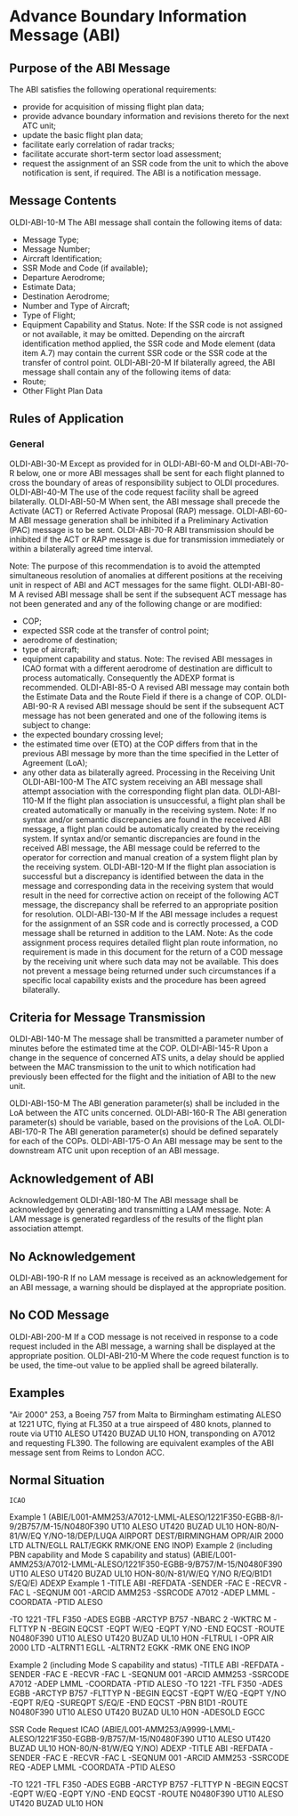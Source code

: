 # Advance Boundary Information Message (ABI)
## Purpose of the ABI Message
The ABI satisfies the following operational requirements:
-	provide for acquisition of missing flight plan data;
-	provide advance boundary information and revisions thereto for the next ATC unit;
-	update the basic flight plan data;
-	facilitate early correlation of radar tracks;
-	facilitate accurate short-term sector load assessment;
-	request the assignment of an SSR code from the unit to which the above notification is sent, if required.
The ABI is a notification message.

## Message Contents
OLDI-ABI-10-M	The ABI message shall contain the following items of data:
-	Message Type;
-	Message Number;
-	Aircraft Identification;
-	SSR Mode and Code (if available);
-	Departure Aerodrome;
-	Estimate Data;
-	Destination Aerodrome;
-	Number and Type of Aircraft;
-	Type of Flight;
-	Equipment Capability and Status.
Note:	If the SSR code is not assigned or not available, it may be omitted.
Depending on the aircraft identification method applied, the SSR code and Mode element (data item A.7) may contain the current SSR code or the SSR code at the transfer of control point.
OLDI-ABI-20-M	If bilaterally agreed, the ABI message shall contain any of the following items of data:
-	Route;
-	Other Flight Plan Data

## Rules of Application
### General
OLDI-ABI-30-M	Except as provided for in OLDI-ABI-60-M and OLDI-ABI-70-R below, one or more ABI messages shall be sent for each flight planned to cross the boundary of areas of responsibility subject to OLDI procedures.
OLDI-ABI-40-M	The use of the code request facility shall be agreed bilaterally.
OLDI-ABI-50-M	When sent, the ABI message shall precede the Activate (ACT) or Referred Activate Proposal (RAP) message.
OLDI-ABI-60-M	ABI message generation shall be inhibited if a Preliminary Activation (PAC) message is to be sent.
OLDI-ABI-70-R	ABI transmission should be inhibited if the ACT or RAP message is due for transmission immediately or within a bilaterally agreed time interval.
 


Note: The purpose of this recommendation is to avoid the attempted simultaneous resolution of anomalies at different positions at the receiving unit in respect of ABI and ACT messages for the same flight.
OLDI-ABI-80-M	A revised ABI message shall be sent if the subsequent ACT message has not been generated and any of the following change or are modified:
-	COP;
-	expected SSR code at the transfer of control point;
-	aerodrome of destination;
-	type of aircraft;
-	equipment capability and status.
Note:	The revised ABI messages in ICAO format with a different aerodrome of destination are difficult to process automatically. Consequently the ADEXP format is recommended.
OLDI-ABI-85-O	A revised ABI message may contain both the Estimate Data and the Route Field if there is a change of COP.
OLDI-ABI-90-R	A revised ABI message should be sent if the subsequent ACT message has not been generated and one of the following items is subject to change:
-	the expected boundary crossing level;
-	the estimated time over (ETO) at the COP differs from that in the previous ABI message by more than the time specified in the Letter of Agreement (LoA);
-	any other data as bilaterally agreed.
Processing in the Receiving Unit
OLDI-ABI-100-M	The ATC system receiving an ABI message shall attempt association with the corresponding flight plan data.
OLDI-ABI-110-M	If the flight plan association is unsuccessful, a flight plan shall be created automatically or manually in the receiving system.
Note:	If no syntax and/or semantic discrepancies are found in the received ABI message, a flight plan could be automatically created by the receiving system. If syntax and/or semantic discrepancies are found in the received ABI message, the ABI message could be referred to the operator for correction and manual creation of a system flight plan by the receiving system.
OLDI-ABI-120-M	If the flight plan association is successful but a discrepancy is identified between the data in the message and corresponding data in the receiving system that would result in the need for corrective action on receipt of the following ACT message, the discrepancy shall be referred to an appropriate position for resolution.
OLDI-ABI-130-M	If the ABI message includes a request for the assignment of an SSR code and is correctly processed, a COD message shall be returned in addition to the LAM.
Note: As the code assignment process requires detailed flight plan route  information, no requirement is made in this document for the return of a COD message by the receiving unit where such data may not be available. This does not prevent a message being returned under such circumstances if a specific local capability exists and the procedure has been agreed bilaterally.

## Criteria for Message Transmission
OLDI-ABI-140-M	The message shall be transmitted a parameter number of minutes before the estimated time at the COP.
OLDI-ABI-145-R	Upon a change in the sequence of concerned ATS units, a delay should be applied between the MAC transmission to the unit to which notification had previously been effected for the flight and the initiation of ABI to the new unit.
 


OLDI-ABI-150-M	The ABI generation parameter(s) shall be included in the LoA between the ATC units concerned.
OLDI-ABI-160-R	The ABI generation parameter(s) should be variable, based on the provisions of the LoA.
OLDI-ABI-170-R	The ABI generation parameter(s) should be defined separately for each of the COPs.
OLDI-ABI-175-O	An ABI message may be sent to the downstream ATC unit upon reception of an ABI message.

## Acknowledgement of ABI
Acknowledgement
OLDI-ABI-180-M	The ABI message shall be acknowledged by generating and transmitting a LAM message.
Note:	A LAM message is generated regardless of the results of the flight plan association attempt.

## No Acknowledgement
OLDI-ABI-190-R	If no LAM message is received as an acknowledgement for an ABI message, a warning should be displayed at the appropriate position.

## No COD Message
OLDI-ABI-200-M	If a COD message is not received in response to a code request included in the ABI message, a warning shall be displayed at the appropriate position.
OLDI-ABI-210-M	Where the code request function is to be used, the time-out value to be applied shall
be agreed bilaterally.

## Examples
"Air 2000" 253, a Boeing 757 from Malta to Birmingham estimating ALESO at 1221 UTC, flying at FL350 at a true airspeed of 480 knots, planned to route via UT10 ALESO UT420 BUZAD UL10 HON, transponding on A7012 and requesting FL390. The following are equivalent examples of the ABI message sent from Reims to London ACC.

## Normal Situation
    ICAO
Example 1
(ABIE/L001-AMM253/A7012-LMML-ALESO/1221F350-EGBB-8/I-9/2B757/M-15/N0480F390 UT10 ALESO UT420 BUZAD UL10 HON-80/N-81/W/EQ Y/NO-18/DEP/LUQA AIRPORT DEST/BIRMINGHAM OPR/AIR 2000 LTD ALTN/EGLL RALT/EGKK RMK/ONE ENG INOP)
Example 2 (including PBN capability and Mode S capability and status)
(ABIE/L001-AMM253/A7012-LMML-ALESO/1221F350-EGBB-9/B757/M-15/N0480F390 UT10 ALESO UT420 BUZAD UL10 HON-80/N-81/W/EQ Y/NO R/EQ/B1D1 S/EQ/E)
    ADEXP
Example 1
-TITLE ABI
-REFDATA
-SENDER -FAC E
-RECVR -FAC L
-SEQNUM 001
-ARCID AMM253
-SSRCODE A7012
-ADEP LMML
-COORDATA
-PTID ALESO
 


-TO 1221
-TFL F350
-ADES EGBB
-ARCTYP B757
-NBARC 2
-WKTRC M
-FLTTYP N
-BEGIN EQCST
-EQPT W/EQ
-EQPT Y/NO
-END EQCST
-ROUTE N0480F390 UT10 ALESO UT420 BUZAD UL10 HON
-FLTRUL I
-OPR AIR 2000 LTD
-ALTRNT1 EGLL
-ALTRNT2 EGKK
-RMK ONE ENG INOP

Example 2 (including Mode S capability and status)
-TITLE ABI
-REFDATA
-SENDER -FAC E
-RECVR -FAC L
-SEQNUM 001
-ARCID AMM253
-SSRCODE A7012
-ADEP LMML
-COORDATA
-PTID ALESO
-TO 1221
-TFL F350
-ADES EGBB
-ARCTYP B757
-FLTTYP N
-BEGIN EQCST
-EQPT W/EQ
-EQPT Y/NO
-EQPT R/EQ
-SUREQPT S/EQ/E
-END EQCST
-PBN B1D1
-ROUTE N0480F390 UT10 ALESO UT420 BUZAD UL10 HON
-ADESOLD EGCC

SSR Code Request
    ICAO
(ABIE/L001-AMM253/A9999-LMML-ALESO/1221F350-EGBB-9/B757/M-15/N0480F390 UT10 ALESO UT420 BUZAD UL10 HON-80/N-81/W/EQ Y/NO)
    ADEXP
-TITLE ABI
-REFDATA
-SENDER -FAC E
-RECVR -FAC L
-SEQNUM 001
-ARCID AMM253
-SSRCODE REQ
-ADEP LMML
-COORDATA
-PTID ALESO
 


-TO 1221
-TFL F350
-ADES EGBB
-ARCTYP B757
-FLTTYP N
-BEGIN EQCST
-EQPT W/EQ
-EQPT Y/NO
-END EQCST
-ROUTE N0480F390 UT10 ALESO UT420 BUZAD UL10 HON

